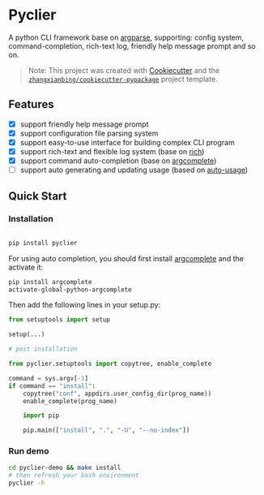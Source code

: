 # Pyclier

A python CLI framework base on [argparse](https://docs.python.org/3/library/argparse.html), supporting: config system, command-completion, rich-text log, friendly help message prompt and so on.

> Note: This project was created with [Cookiecutter](https://github.com/cookiecutter/cookiecutter) and the [`zhangxianbing/cookiecutter-pypackage`](https://github.com/zhangxianbing/cookiecutter-pypackage) project template.

## Features

- [x] support friendly help message prompt
- [x] support configuration file parsing system
- [x] support easy-to-use interface for building complex CLI program
- [x] support rich-text and flexible log system (base on [rich](https://github.com/willmcgugan/rich))
- [x] support command auto-completion (base on [argcomplete](https://github.com/kislyuk/argcomplete))
- [ ] support auto generating and updating usage (based on [auto-usage](https://github.com/zhangxianbing/auto-usage))

## Quick Start

### Installation

```bash

pip install pyclier

```

For using auto completion, you should first install [argcomplete](https://github.com/kislyuk/argcomplete) and the activate it:

```bash
pip install argcomplete
activate-global-python-argcomplete
```

Then add the following lines in your setup.py:

```py
from setuptools import setup

setup(...)

# post installation

from pyclier.setuptools import copytree, enable_complete

command = sys.argv[-1]
if command == "install":
    copytree("conf", appdirs.user_config_dir(prog_name))
    enable_complete(prog_name)

    import pip

    pip.main(["install", ".", "-U", "--no-index"])

```

### Run demo

```bash
cd pyclier-demo && make install
# then refresh your bash environment
pyclier -h
```
